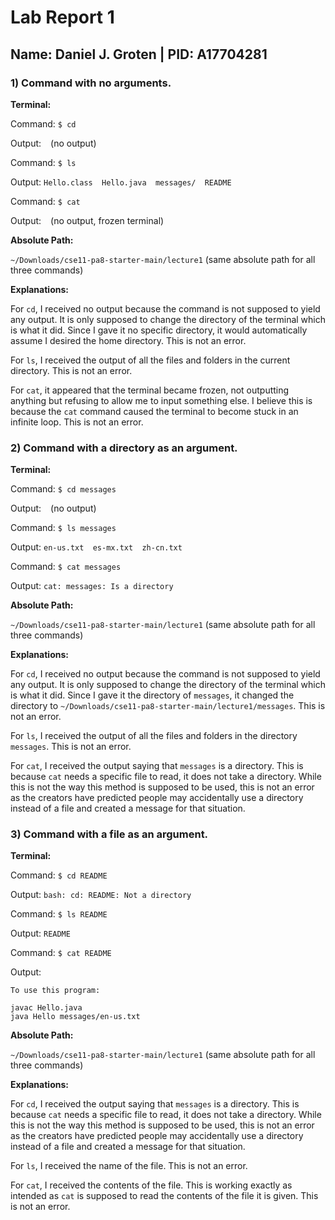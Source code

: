 # Lab Report 1
## Name: Daniel J. Groten | PID: A17704281
### 1) Command with no arguments.
**Terminal:**

Command: `$ cd`

Output: ` ` (no output)

Command: `$ ls`

Output: `Hello.class  Hello.java  messages/  README`

Command: `$ cat`

Output: ` ` (no output, frozen terminal)

**Absolute Path:**

`~/Downloads/cse11-pa8-starter-main/lecture1` (same absolute path for all three commands)

**Explanations:**

For `cd`, I received no output because the command is not supposed to yield any output. It is only supposed to change the directory of the terminal which is what it did. Since I gave it no specific directory, it would automatically assume I desired the home directory. This is not an error.

For `ls`, I received the output of all the files and folders in the current directory. This is not an error.

For `cat`, it appeared that the terminal became frozen, not outputting anything but refusing to allow me to input something else. I believe this is because the `cat` command caused the terminal to become stuck in an infinite loop. This is not an error.

### 2) Command with a directory as an argument.

**Terminal:**

Command: `$ cd messages`

Output: ` ` (no output)

Command: `$ ls messages`

Output: `en-us.txt  es-mx.txt  zh-cn.txt`

Command: `$ cat messages`

Output: `cat: messages: Is a directory`

**Absolute Path:**

`~/Downloads/cse11-pa8-starter-main/lecture1` (same absolute path for all three commands)

**Explanations:**

For `cd`, I received no output because the command is not supposed to yield any output. It is only supposed to change the directory of the terminal which is what it did. Since I gave it the directory of `messages`, it changed the directory to `~/Downloads/cse11-pa8-starter-main/lecture1/messages`. This is not an error.

For `ls`, I received the output of all the files and folders in the directory `messages`. This is not an error.

For `cat`, I received the output saying that `messages` is a directory. This is because `cat` needs a specific file to read, it does not take a directory. While this is not the way this method is supposed to be used, this is not an error as the creators have predicted people may accidentally use a directory instead of a file and created a message for that situation.

### 3) Command with a file as an argument.

**Terminal:**

Command: `$ cd README`

Output: `bash: cd: README: Not a directory`

Command: `$ ls README`

Output: `README`

Command: `$ cat README`

Output: 
```
To use this program:

javac Hello.java
java Hello messages/en-us.txt
```

**Absolute Path:**

`~/Downloads/cse11-pa8-starter-main/lecture1` (same absolute path for all three commands)

**Explanations:**

For `cd`, I received the output saying that `messages` is a directory. This is because `cat` needs a specific file to read, it does not take a directory. While this is not the way this method is supposed to be used, this is not an error as the creators have predicted people may accidentally use a directory instead of a file and created a message for that situation.

For `ls`, I received the name of the file. This is not an error.

For `cat`, I received the contents of the file. This is working exactly as intended as `cat` is supposed to read the contents of the file it is given. This is not an error.
